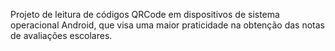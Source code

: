 ﻿Projeto de leitura de códigos QRCode em dispositivos de sistema operacional Android, que visa uma maior praticidade na obtenção das notas de avaliações escolares.